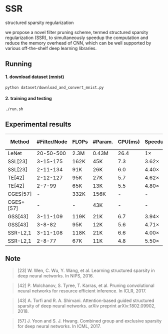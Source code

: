 # SSR
structured sparsity regularization

we propose a novel filter pruning scheme, termed structured sparsity regularization (SSR), to simultaneously speedup the computation and reduce the memory overhead of CNN, which can be well supported by various off-the-shelf deep learning libraries.

## Running

#### 1. download dataset (mnist)
```
python dataset/download_and_convert_mnist.py 
```

#### 2. training and testing
```
./run.sh
```

## Experimental results

| Method | #Filter/Node | FLOPs | #Param. | CPU(ms) | Speedup | Top-1 Err.↑ |
|----------|----------|----------|----------|----------|----------|----------|
| LeNet | 20-50-500 | 2.3M | 0.43M | 26.4 | 1× | 0% |
| SSL[23] | 3-15-175 | 162K | 45K | 7.3 | 3.62× | 0.05% |
| SSL[23] | 2-11-134 | 91K | 26K | 6.0 | 4.40× | 0.20% |
| TE[42] | 2-12-127 | 95K | 27K | 5.7 | 4.62× | 0.02% |
| TE[42] | 2-7-99 | 65K | 13K | 5.5 | 4.80× | 0.20% |
| CGES[57] | - | 332K | 156K | - | - | 0.01% |
| CGES+[57] | - | - | 43K | - | - | 0.04% |
| GSS[43] | 3-11-109 | 119K | 21K | 6.7 | 3.94× | 0.08% |
| GSS[43] | 3-8-82 | 95K | 12K | 5.6 | 4.71× | 0.20% |
| SSR-L2,1 | 3-11-108 | 118K | 21K | 6.6 | 4.00× | 0.05% |
| SSR-L2,1 | 2-8-77 | 67K | 11K | 4.8 | 5.50× | 0.18% |

## Note
>[23] W. Wen, C. Wu, Y. Wang, et al. Learning structured sparsity in deep neural networks. In NIPS, 2016.

>[42] P. Molchanov, S. Tyree, T. Karras, et al. Pruning convolutional neural networks for resource efficient inference. In ICLR, 2017.

>[43] A. Torfi and R. A. Shirvani. Attention-based guided structured sparsity of deep neural networks. arXiv preprint arXiv:1802.09902, 2018. 

>[57] J. Yoon and S. J. Hwang. Combined group and exclusive sparsity for deep neural networks. In ICML, 2017.
